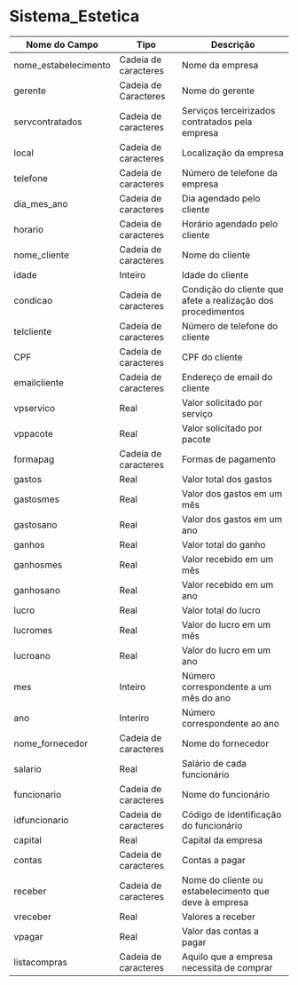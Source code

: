 # Sistema_Estetica
|Nome do Campo| Tipo |Descrição|
|-------------|----|---------|
|nome_estabelecimento|Cadeia de caracteres |Nome da  empresa|
|gerente|Cadeia de Caracteres| Nome do  gerente|
|servcontratados|Cadeia de caracteres|Serviços terceirizados contratados pela empresa| 
|local| Cadeia de caracteres| Localização da empresa|
| telefone | Cadeia de caracteres | Número de telefone da empresa|
| dia_mes_ano| Cadeia de caracteres | Dia agendado pelo cliente|
|horario| Cadeia de caracteres |Horário agendado pelo cliente|
|nome_cliente| Cadeia de caracteres | Nome do cliente|
|idade| Inteiro|Idade do cliente|
|condicao| Cadeia de caracteres|  Condição do cliente que afete a realização dos procedimentos|
|telcliente| Cadeia de caracteres| Número de telefone do cliente|
|CPF| Cadeia de caracteres| CPF do cliente|
|emailcliente| Cadeia de caracteres| Endereço de email do cliente|
|vpservico| Real| Valor solicitado por serviço|
|vppacote| Real| Valor solicitado por pacote|
|formapag| Cadeia de caracteres|Formas de pagamento|
|gastos| Real| Valor total dos gastos|
|gastosmes| Real| Valor dos gastos em um mês|
|gastosano| Real| Valor dos gastos em um ano|
|ganhos| Real| Valor total do ganho|
|ganhosmes| Real| Valor recebido em um mês|
|ganhosano| Real| Valor recebido em um ano|
|lucro| Real| Valor total do lucro|
|lucromes| Real| Valor do lucro em um mês|
|lucroano| Real| Valor do lucro em um ano|
|mes| Inteiro| Número correspondente a um mês do ano|
|ano| Interiro| Número correspondente ao ano|
|nome_fornecedor|Cadeia de caracteres|Nome do  fornecedor|
|salario| Real| Salário de cada funcionário|
|funcionario|Cadeia de caracteres| Nome do funcionário|
|idfuncionario| Cadeia de caracteres| Código de identificação do funcionário|
|capital| Real| Capital da empresa|
|contas| Cadeia de caracteres| Contas a pagar|
|receber| Cadeia de caracteres| Nome do cliente ou estabelecimento que deve à empresa|
|vreceber| Real| Valores a receber|
|vpagar| Real| Valor das contas a pagar|
|listacompras|Cadeia de caracteres| Aquilo que a empresa necessita de comprar|

